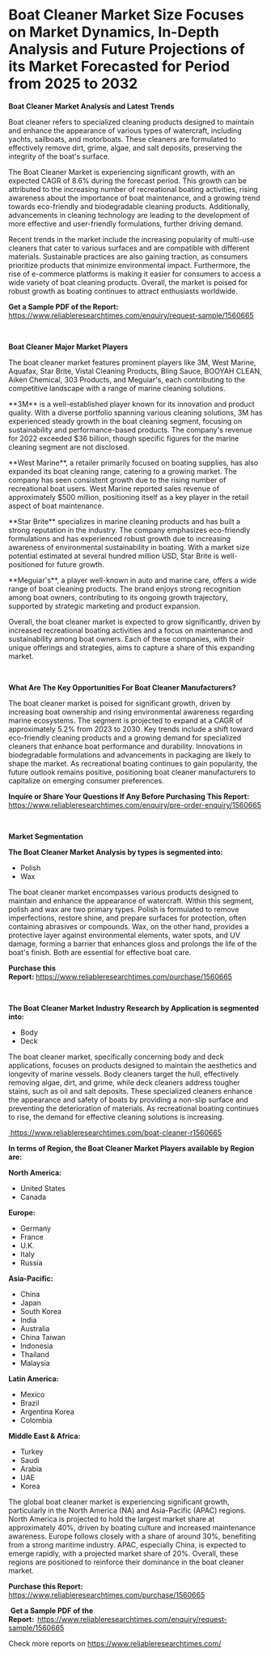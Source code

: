 <p><h1>Boat Cleaner Market Size Focuses on Market Dynamics, In-Depth Analysis and Future Projections of its Market Forecasted for Period from 2025 to 2032</h1></p><p><strong>Boat Cleaner Market Analysis and Latest Trends</strong></p>
<p><p>Boat cleaner refers to specialized cleaning products designed to maintain and enhance the appearance of various types of watercraft, including yachts, sailboats, and motorboats. These cleaners are formulated to effectively remove dirt, grime, algae, and salt deposits, preserving the integrity of the boat's surface.</p><p>The Boat Cleaner Market is experiencing significant growth, with an expected CAGR of 8.6% during the forecast period. This growth can be attributed to the increasing number of recreational boating activities, rising awareness about the importance of boat maintenance, and a growing trend towards eco-friendly and biodegradable cleaning products. Additionally, advancements in cleaning technology are leading to the development of more effective and user-friendly formulations, further driving demand.</p><p>Recent trends in the market include the increasing popularity of multi-use cleaners that cater to various surfaces and are compatible with different materials. Sustainable practices are also gaining traction, as consumers prioritize products that minimize environmental impact. Furthermore, the rise of e-commerce platforms is making it easier for consumers to access a wide variety of boat cleaning products. Overall, the market is poised for robust growth as boating continues to attract enthusiasts worldwide.</p></p>
<p><strong>Get a Sample PDF of the Report:&nbsp;</strong> <a href="https://www.reliableresearchtimes.com/enquiry/request-sample/1560665?utm_campaign=2627&utm_medium=2&utm_source=Github&utm_content=ia&utm_term=04042025&utm_id=boat-cleaner">https://www.reliableresearchtimes.com/enquiry/request-sample/1560665</a></p>
<p>&nbsp;</p>
<p><strong>Boat Cleaner Major Market Players</strong></p>
<p><p>The boat cleaner market features prominent players like 3M, West Marine, Aquafax, Star Brite, Vistal Cleaning Products, Bling Sauce, BOOYAH CLEAN, Aiken Chemical, 303 Products, and Meguiar's, each contributing to the competitive landscape with a range of marine cleaning solutions.</p><p>**3M** is a well-established player known for its innovation and product quality. With a diverse portfolio spanning various cleaning solutions, 3M has experienced steady growth in the boat cleaning segment, focusing on sustainability and performance-based products. The company's revenue for 2022 exceeded $36 billion, though specific figures for the marine cleaning segment are not disclosed.</p><p>**West Marine**, a retailer primarily focused on boating supplies, has also expanded its boat cleaning range, catering to a growing market. The company has seen consistent growth due to the rising number of recreational boat users. West Marine reported sales revenue of approximately $500 million, positioning itself as a key player in the retail aspect of boat maintenance.</p><p>**Star Brite** specializes in marine cleaning products and has built a strong reputation in the industry. The company emphasizes eco-friendly formulations and has experienced robust growth due to increasing awareness of environmental sustainability in boating. With a market size potential estimated at several hundred million USD, Star Brite is well-positioned for future growth.</p><p>**Meguiar's**, a player well-known in auto and marine care, offers a wide range of boat cleaning products. The brand enjoys strong recognition among boat owners, contributing to its ongoing growth trajectory, supported by strategic marketing and product expansion.</p><p>Overall, the boat cleaner market is expected to grow significantly, driven by increased recreational boating activities and a focus on maintenance and sustainability among boat owners. Each of these companies, with their unique offerings and strategies, aims to capture a share of this expanding market.</p></p>
<p>&nbsp;</p>
<p><strong>What Are The Key Opportunities For Boat Cleaner Manufacturers?</strong></p>
<p><p>The boat cleaner market is poised for significant growth, driven by increasing boat ownership and rising environmental awareness regarding marine ecosystems. The segment is projected to expand at a CAGR of approximately 5.2% from 2023 to 2030. Key trends include a shift toward eco-friendly cleaning products and a growing demand for specialized cleaners that enhance boat performance and durability. Innovations in biodegradable formulations and advancements in packaging are likely to shape the market. As recreational boating continues to gain popularity, the future outlook remains positive, positioning boat cleaner manufacturers to capitalize on emerging consumer preferences.</p></p>
<p><strong>Inquire or Share Your Questions If Any Before Purchasing This Report:</strong> <a href="https://www.reliableresearchtimes.com/enquiry/pre-order-enquiry/1560665?utm_campaign=2627&utm_medium=2&utm_source=Github&utm_content=ia&utm_term=04042025&utm_id=boat-cleaner">https://www.reliableresearchtimes.com/enquiry/pre-order-enquiry/1560665</a></p>
<p>&nbsp;</p>
<p><strong>Market Segmentation</strong></p>
<p><strong>The Boat Cleaner Market Analysis by types is segmented into:</strong></p>
<p><ul><li>Polish</li><li>Wax</li></ul></p>
<p><p>The boat cleaner market encompasses various products designed to maintain and enhance the appearance of watercraft. Within this segment, polish and wax are two primary types. Polish is formulated to remove imperfections, restore shine, and prepare surfaces for protection, often containing abrasives or compounds. Wax, on the other hand, provides a protective layer against environmental elements, water spots, and UV damage, forming a barrier that enhances gloss and prolongs the life of the boat's finish. Both are essential for effective boat care.</p></p>
<p><strong>Purchase this Report:&nbsp;</strong><a href="https://www.reliableresearchtimes.com/purchase/1560665?utm_campaign=2627&utm_medium=2&utm_source=Github&utm_content=ia&utm_term=04042025&utm_id=boat-cleaner">https://www.reliableresearchtimes.com/purchase/1560665</a></p>
<p>&nbsp;</p>
<p><strong>The Boat Cleaner Market Industry Research by Application is segmented into:</strong></p>
<p><ul><li>Body</li><li>Deck</li></ul></p>
<p><p>The boat cleaner market, specifically concerning body and deck applications, focuses on products designed to maintain the aesthetics and longevity of marine vessels. Body cleaners target the hull, effectively removing algae, dirt, and grime, while deck cleaners address tougher stains, such as oil and salt deposits. These specialized cleaners enhance the appearance and safety of boats by providing a non-slip surface and preventing the deterioration of materials. As recreational boating continues to rise, the demand for effective cleaning solutions is increasing.</p></p>
<p><a href="https://www.reliableresearchtimes.com/boat-cleaner-r1560665?utm_campaign=2627&utm_medium=2&utm_source=Github&utm_content=ia&utm_term=04042025&utm_id=boat-cleaner">&nbsp;https://www.reliableresearchtimes.com/boat-cleaner-r1560665</a></p>
<p><strong>In terms of Region, the Boat Cleaner Market Players available by Region are:</strong></p>
<p>
    <p> <strong> North America: </strong>
        <ul>
            <li>United States</li>
            <li>Canada</li>
        </ul>
        </p> 
    <p> <strong> Europe: </strong>
        <ul>
            <li>Germany</li>
            <li>France</li>
            <li>U.K.</li>
            <li>Italy</li>
            <li>Russia</li>
        </ul>
        </p> 
    <p> <strong> Asia-Pacific: </strong>
        <ul>
            <li>China</li>
            <li>Japan</li>
            <li>South Korea</li>
            <li>India</li>
            <li>Australia</li>
            <li>China Taiwan</li>
            <li>Indonesia</li>
            <li>Thailand</li>
            <li>Malaysia</li>
        </ul>
        </p> 
    <p> <strong> Latin America: </strong>
        <ul>
            <li>Mexico</li>
            <li>Brazil</li>
            <li>Argentina Korea</li>
            <li>Colombia</li>
        </ul>
        </p> 
    <p> <strong> Middle East & Africa: </strong>
        <ul>
            <li>Turkey</li>
            <li>Saudi</li>
            <li>Arabia</li>
            <li>UAE</li>
            <li>Korea</li>
        </ul>
    </p>
    </p>
<p><p>The global boat cleaner market is experiencing significant growth, particularly in the North America (NA) and Asia-Pacific (APAC) regions. North America is projected to hold the largest market share at approximately 40%, driven by boating culture and increased maintenance awareness. Europe follows closely with a share of around 30%, benefiting from a strong maritime industry. APAC, especially China, is expected to emerge rapidly, with a projected market share of 20%. Overall, these regions are positioned to reinforce their dominance in the boat cleaner market.</p></p>
<p><strong>Purchase this Report: </strong><a href="https://www.reliableresearchtimes.com/purchase/1560665?utm_campaign=2627&utm_medium=2&utm_source=Github&utm_content=ia&utm_term=04042025&utm_id=boat-cleaner">https://www.reliableresearchtimes.com/purchase/1560665</a></p>
<p>&nbsp;<strong>Get a Sample PDF of the Report:&nbsp;&nbsp;</strong><a href="https://www.reliableresearchtimes.com/enquiry/request-sample/1560665?utm_campaign=2627&utm_medium=2&utm_source=Github&utm_content=ia&utm_term=04042025&utm_id=boat-cleaner">https://www.reliableresearchtimes.com/enquiry/request-sample/1560665</a></p>
<p><strong></strong></p>
<p>Check more reports on <a href="https://www.reliableresearchtimes.com/?utm_campaign=2627&utm_medium=2&utm_source=Github&utm_content=ia&utm_term=04042025&utm_id=boat-cleaner">https://www.reliableresearchtimes.com/</a></p>